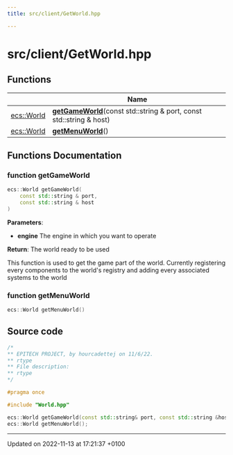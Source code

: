 ```yaml
---
title: src/client/GetWorld.hpp

---
```


# src/client/GetWorld.hpp



## Functions

|                | Name           |
| -------------- | -------------- |
| [ecs::World](Classes/classecs_1_1_world.md) | **[getGameWorld](Files/_get_world_8hpp.md#function-getgameworld)**(const std::string & port, const std::string & host) |
| [ecs::World](Classes/classecs_1_1_world.md) | **[getMenuWorld](Files/_get_world_8hpp.md#function-getmenuworld)**() |


## Functions Documentation

### function getGameWorld

```cpp
ecs::World getGameWorld(
    const std::string & port,
    const std::string & host
)
```


**Parameters**: 

  * **engine** The engine in which you want to operate 


**Return**: The world ready to be used 

This function is used to get the game part of the world. Currently registering every components to the world's registry and adding every associated systems to the world 


### function getMenuWorld

```cpp
ecs::World getMenuWorld()
```




## Source code

```cpp
/*
** EPITECH PROJECT, by hourcadettej on 11/6/22.
** rtype
** File description:
** rtype
*/

#pragma once

#include "World.hpp"

ecs::World getGameWorld(const std::string& port, const std::string &host);
ecs::World getMenuWorld();
```


-------------------------------

Updated on 2022-11-13 at 17:21:37 +0100
